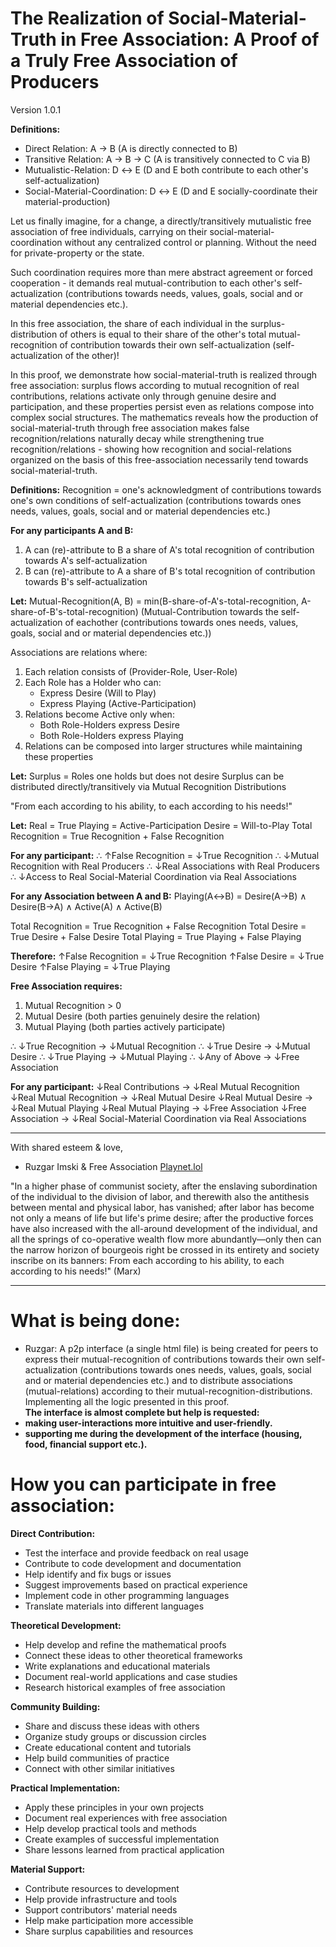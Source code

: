 # The Realization of Social-Material-Truth in Free Association: A Proof of a Truly Free Association of Producers
Version 1.0.1

**Definitions:**
- Direct Relation: A → B (A is directly connected to B)
- Transitive Relation: A → B → C (A is transitively connected to C via B)
- Mutualistic-Relation: D ↔ E (D and E both contribute to each other's self-actualization)
- Social-Material-Coordination: D ↔ E (D and E socially-coordinate their material-production)

Let us finally imagine, for a change, a directly/transitively mutualistic free association of free individuals, carrying on their social-material-coordination without any centralized control or planning. Without the need for private-property or the state.

Such coordination requires more than mere abstract agreement or forced cooperation - it demands real mutual-contribution to each other's self-actualization (contributions towards needs, values, goals, social and or material dependencies etc.). 

In this free association, the share of each individual in the surplus-distribution of others is equal to their share of the other's total mutual-recognition of contribution towards their own self-actualization (self-actualization of the other)!

In this proof, we demonstrate how social-material-truth is realized through free association: surplus flows according to mutual recognition of real contributions, relations activate only through genuine desire and participation, and these properties persist even as relations compose into complex social structures. The mathematics reveals how the production of social-material-truth through free association makes false recognition/relations naturally decay while strengthening true recognition/relations - showing how recognition and social-relations organized on the basis of this free-association necessarily tend towards social-material-truth.

**Definitions:**
Recognition = one's acknowledgment of contributions towards one's own conditions of self-actualization (contributions towards ones needs, values, goals, social and or material dependencies etc.)

**For any participants A and B:**
1. A can (re)-attribute to B a share of A's total recognition of contribution towards A's self-actualization
2. B can (re)-attribute to A a share of B's total recognition of contribution towards B's self-actualization

**Let:**
Mutual-Recognition(A, B) = min(B-share-of-A's-total-recognition,  A-share-of-B's-total-recognition)
(Mutual-Contribution towards the self-actualization of eachother (contributions towards ones needs, values, goals, social and or material dependencies etc.))

Associations are relations where:
1. Each relation consists of (Provider-Role, User-Role)
2. Each Role has a Holder who can:
   - Express Desire (Will to Play)
   - Express Playing (Active-Participation)
3. Relations become Active only when:
   - Both Role-Holders express Desire
   - Both Role-Holders express Playing
4. Relations can be composed into larger structures while maintaining these properties

**Let:**
Surplus = Roles one holds but does not desire
Surplus can be distributed directly/transitively via Mutual Recognition Distributions

"From each according to his ability, to each according to his needs!"

**Let:**
Real = True
Playing = Active-Participation
Desire = Will-to-Play
Total Recognition = True Recognition + False Recognition

**For any participant:**
∴ ↑False Recognition = ↓True Recognition
∴ ↓Mutual Recognition with Real Producers
∴ ↓Real Associations with Real Producers
∴ ↓Access to Real Social-Material Coordination via Real Associations

**For any Association between A and B:**
Playing(A↔B) = Desire(A→B) ∧ Desire(B→A) ∧ Active(A) ∧ Active(B)

Total Recognition = True Recognition + False Recognition
Total Desire = True Desire + False Desire
Total Playing = True Playing + False Playing

**Therefore:**
↑False Recognition = ↓True Recognition
↑False Desire = ↓True Desire
↑False Playing = ↓True Playing

**Free Association requires:**
1. Mutual Recognition > 0
2. Mutual Desire (both parties genuinely desire the relation)
3. Mutual Playing (both parties actively participate)

∴ ↓True Recognition → ↓Mutual Recognition
∴ ↓True Desire → ↓Mutual Desire
∴ ↓True Playing → ↓Mutual Playing
∴ ↓Any of Above → ↓Free Association

**For any participant:**
↓Real Contributions → ↓Real Mutual Recognition
↓Real Mutual Recognition → ↓Real Mutual Desire
↓Real Mutual Desire → ↓Real Mutual Playing
↓Real Mutual Playing → ↓Free Association
↓Free Association → ↓Real Social-Material Coordination via Real Associations

---

With shared esteem & love,
- Ruzgar Imski & Free Association
   [Playnet.lol](https://playnet.lol)

"In a higher phase of communist society, after the enslaving subordination of the individual to the division of labor, and therewith also the antithesis between mental and physical labor, has vanished; after labor has become not only a means of life but life's prime desire; after the productive forces have also increased with the all-around development of the individual, and all the springs of co-operative wealth flow more abundantly—only then can the narrow horizon of bourgeois right be crossed in its entirety and society inscribe on its banners: From each according to his ability, to each according to his needs!" (Marx)

---

# What is being done:
- Ruzgar: A p2p interface (a single html file) is being created for peers to express their mutual-recognition of contributions towards their own self-actualization (contributions towards ones needs, values, goals, social and or material dependencies etc.) and to distribute associations (mutual-relations) according to their mutual-recognition-distributions. Implementing all the logic presented in this proof.  
**The interface is almost complete but help is requested:**
- **making user-interactions more intuitive and user-friendly.**
- **supporting me during the development of the interface (housing, food, financial support etc.).**

# How you can participate in free association:

**Direct Contribution:**
- Test the interface and provide feedback on real usage
- Contribute to code development and documentation
- Help identify and fix bugs or issues
- Suggest improvements based on practical experience
- Implement code in other programming languages
- Translate materials into different languages

**Theoretical Development:**
- Help develop and refine the mathematical proofs
- Connect these ideas to other theoretical frameworks
- Write explanations and educational materials
- Document real-world applications and case studies
- Research historical examples of free association

**Community Building:**
- Share and discuss these ideas with others
- Organize study groups or discussion circles
- Create educational content and tutorials
- Help build communities of practice
- Connect with other similar initiatives

**Practical Implementation:**
- Apply these principles in your own projects
- Document real experiences with free association
- Help develop practical tools and methods
- Create examples of successful implementation
- Share lessons learned from practical application

**Material Support:**
- Contribute resources to development
- Help provide infrastructure and tools
- Support contributors' material needs
- Help make participation more accessible
- Share surplus capabilities and resources
